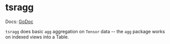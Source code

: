 # tsragg

Docs: [GoDoc](https://pkg.go.dev/github.com/emer/etable/tsragg)

`tsragg` does basic `agg` aggregation on `Tensor` data -- the `agg` package works on indexed views into a Table.


